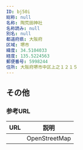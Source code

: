 ```yaml
---
ID: bj50i
総称: null
名称: 陶荒田神社
名称読み: null
別名: null
都道府県: 大阪府
区域: 堺市
緯度: 34.5104033
経度: 135.5224563
郵便番号: 5998244
住所: 大阪府堺市中区上之１２１５
---
```


## その他

### 参考URL

| URL | 説明          |
| --- | ------------- |
|     | OpenStreetMap |
